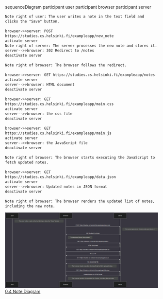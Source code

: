 sequenceDiagram
    participant user
    participant browser
    participant server

    Note right of user: The user writes a note in the text field and clicks the "Save" button.

    browser->>server: POST https://studies.cs.helsinki.fi/exampleapp/new_note
    activate server
    Note right of server: The server processes the new note and stores it.
    server-->>browser: 302 Redirect to /notes
    deactivate server

    Note right of browser: The browser follows the redirect.

    browser->>server: GET https://studies.cs.helsinki.fi/exampleapp/notes
    activate server
    server-->>browser: HTML document
    deactivate server

    browser->>server: GET https://studies.cs.helsinki.fi/exampleapp/main.css
    activate server
    server-->>browser: the css file
    deactivate server

    browser->>server: GET https://studies.cs.helsinki.fi/exampleapp/main.js
    activate server
    server-->>browser: the JavaScript file
    deactivate server

    Note right of browser: The browser starts executing the JavaScript to fetch updated notes.

    browser->>server: GET https://studies.cs.helsinki.fi/exampleapp/data.json
    activate server
    server-->>browser: Updated notes in JSON format
    deactivate server

    Note right of browser: The browser renders the updated list of notes, including the new note.

![0.4 Note Diagram](part0-4-notediagram.png)
[0.4 Note Diagram](part0-4-notediagram.png)